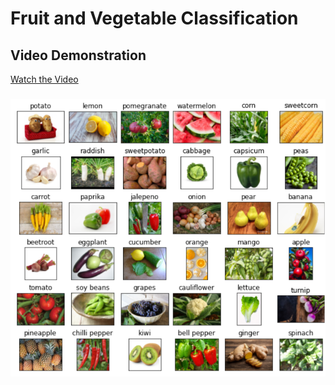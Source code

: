 # Fruit and Vegetable Classification

## Video Demonstration

[Watch the Video](https://github.com/LearnCode801/Fruit-and-Vegetable-Classification/blob/main/Recording%202024-10-30%20170438.mp4)

###
![IMG](https://github.com/LearnCode801/Fruit-and-Vegetable-Classification/blob/main/Screenshot%202024-10-30%20165244.png)


